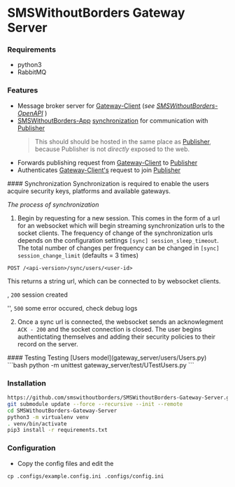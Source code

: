 # SMSWithoutBorders Gateway Server
### Requirements
- python3
- RabbitMQ


### Features
- Message broker server for [Gateway-Client]() (_see [SMSWithoutBorders-OpenAPI]()_ )
- [SMSWithoutBorders-App]() [synchronization](synchronization) for communication with [Publisher]()
	> This should should be hosted in the same place as [Publisher](), because Publisher is not _directly_ exposed to the web.
- Forwards publishing request from [Gateway-Client]() to [Publisher]()
- Authenticates [Gateway-Client's]() request to join [Publisher]()

<a name="synchronization" />
#### Synchronization
Synchronization is required to enable the users acquire security keys, platforms and available gateways.

_The process of synchronization_
1. Begin by requesting for a new session. This comes in the form of a url for an websocket which will begin
streaming synchronization urls to the socket clients. The frequency of change of the synchronization urls depends
on the configuration settings `[sync] session_sleep_timeout`. \
The total number of changes per frequency can be changed in `[sync] session_change_limit` (defaults = 3 times)

`POST /<api-version>/sync/users/<user-id>`

This returns a string url, which can be connected to by websocket clients.

<url>, `200` session created

'', `500` some error occured, check debug logs

2. Once a sync url is connected, the websocket sends an acknowlegment `ACK - 200` and the socket connection is closed.
The user begins authentictating themselves and adding their security policies to their record on the server.

<a name="testing" />
#### Testing
Testing [Users model](gateway_server/users/Users.py)
```bash
python -m unittest gateway_server/test/UTestUsers.py
```

### Installation
```bash
https://github.com/smswithoutborders/SMSWithoutBorders-Gateway-Server.git
git submodule update --force --recursive --init --remote
cd SMSWithoutBorders-Gateway-Server 
python3 -m virtualenv venv
. venv/bin/activate
pip3 install -r requirements.txt
```

### Configuration
- Copy the config files and edit the
```
cp .configs/example.config.ini .configs/config.ini
```
